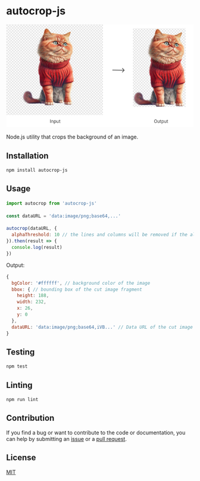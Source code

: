 # autocrop-js

![Illustration of how autocrop-js works (Used image from https://pixabay.com/illustrations/ai-generated-generative-ai-fantasy-7700016/)](illustration.png)

Node.js utility that crops the background of an image.

## Installation

```bash
npm install autocrop-js
```

## Usage

```js
import autocrop from 'autocrop-js'

const dataURL = 'data:image/png;base64,...'

autocrop(dataURL, {
  alphaThreshold: 10 // the lines and columns will be removed if the alpha channel is below the specified value (0-255). Default: 0
}).then(result => {
  console.log(result)
})
```

Output:

```js
{
  bgColor: '#ffffff', // background color of the image
  bbox: { // bounding box of the cut image fragment
    height: 188,
    width: 232,
    x: 26,
    y: 0
  },
  dataURL: 'data:image/png;base64,iVB...' // Data URL of the cut image fragment
}
```

## Testing

```bash
npm test
```

## Linting

```bash
npm run lint
```

## Contribution

If you find a bug or want to contribute to the code or documentation, you can help by submitting an [issue](https://github.com/freearhey/autocrop-js/issues) or a [pull request](https://github.com/freearhey/autocrop-js/pulls).

## License

[MIT](http://opensource.org/licenses/MIT)
